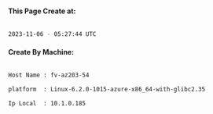 
   
#### This Page Create at:

```bash

2023-11-06 - 05:27:44 UTC

```

#### Create By Machine:

```bash

Host Name : fv-az203-54

platform  : Linux-6.2.0-1015-azure-x86_64-with-glibc2.35

Ip Local  : 10.1.0.185

```

